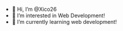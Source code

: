 - 👋 Hi, I’m @Xico26
- 👀 I’m interested in Web Development!
- 🌱 I’m currently learning web development! 

<!---
Xico26/Xico26 is a ✨ special ✨ repository because its `README.md` (this file) appears on your GitHub profile.
You can click the Preview link to take a look at your changes.
--->
